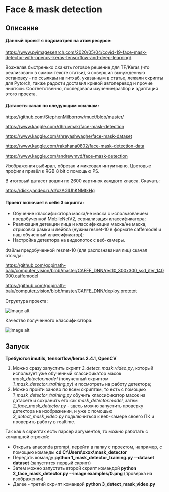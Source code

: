 # Face & mask detection

## Описание

#### Данный проект я подсмотрел на этом ресурсе:

https://www.pyimagesearch.com/2020/05/04/covid-19-face-mask-detector-with-opencv-keras-tensorflow-and-deep-learning/

Возжелав быстренько скачать готовое решение для TF/Keras (что реализовано в самом тексте статьи),
я совершил вынужденную остановку - по ссылкам на гитхаб, указанным в статье, лежали скрипты для Pytorch,
также радости доставил кривой автоперевод и прочие ништяки.
Соответственно, последовали изучение/разбор и адаптация этого проекта.

#### Датасеты качал по следующим ссылкам:

https://github.com/StephenMilborrow/muct/blob/master/

https://www.kaggle.com/dhruvmak/face-mask-detection

https://www.kaggle.com/shreyashwaghe/face-mask-dataset

https://www.kaggle.com/rakshana0802/face-mask-detection-data

https://www.kaggle.com/andrewmvd/face-mask-detection

Изображения выбирал, обрезал и миксовал интуитивно.
Цветовые профили привёл к RGB 8 bit с помощью PS.

В итоговый датасет вошли по 2600 картинок каждого класса. Скачать:

https://disk.yandex.ru/d/xzAGIUhKNMtkHg

#### Проект включает в себя 3 скрипта:
- Обучение классификатора маска/не маска с использованием предобученной MobileNetV2, сериализация классификатора;
- Реализация детекции лица и классификации маска/не маска, отрисовка рамки и лейбла (нужны resnet-10 в формате caffemodel и наш обученный классификатор);
- Настройка детектора на видеопоток с веб-камеры.

Файлы предобученной resnet-10 (для распознавания лиц) скачал отсюда:

https://github.com/gopinath-balu/computer_vision/blob/master/CAFFE_DNN/res10_300x300_ssd_iter_140000.caffemodel

https://github.com/gopinath-balu/computer_vision/blob/master/CAFFE_DNN/deploy.prototxt

Структура проекта:

![Image alt](https://github.com/artchere/mask_detector/blob/main/tree.png)

Качество полученного классификатора:

![Image alt](https://github.com/artchere/mask_detector/blob/main/report.png)

## Запуск
__Требуются imutils, tensorflow/keras 2.4.1, OpenCV__

1. Можно сразу запустить скрипт _3_detect_mask_video.py_, который использует уже обученный классификатор масок _mask_detector.model_ (полученный скриптом _1_mask_detector_training.py_) и посмотреть на работу детектора;
2. Можно пройти заново по всем скриптам, то есть с помощью _1_mask_detector_training.py_ обучить классификатор масок на датасете и сохранить его как _mask_detector.model_,
затем _2_face_mask_detector.py_ - здесь можно запустить проверку детектора на изображении, и уже с помощью _3_detect_mask_video.py_ подключиться к веб-камере своего ПК и проверить работу в realtime.

Так как в скриптах есть парсер аргументов, то можно работать с командной строкой:
- Открыть anaconda prompt, перейти в папку с проектом, например, с помощью команды __cd C:\Users\xxxx\mask_detector__
- Передать команду __python 1_mask_detector_training.py --dataset dataset__ (запустится первый скрипт)
- Затем можно запустить второй скрипт командой __python 2_face_mask_detector.py --image examples/0.png__ (проверка на изображении)
- Далее - третий скрипт командой __python 3_detect_mask_video.py__
